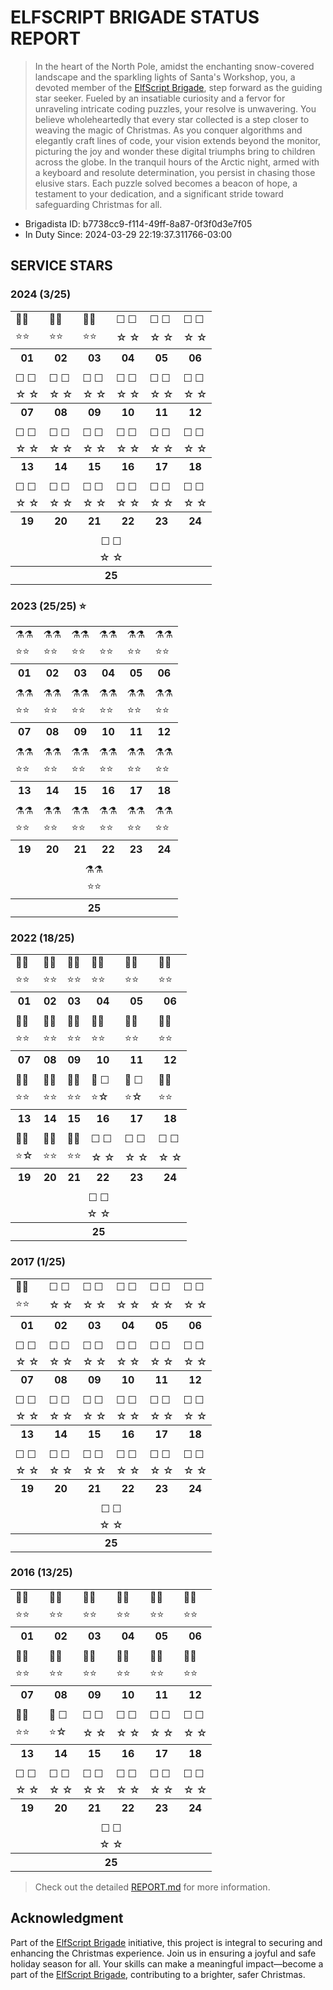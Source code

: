 # ELFSCRIPT BRIGADE STATUS REPORT

> In the heart of the North Pole, amidst the enchanting snow-covered landscape and the sparkling lights of Santa's Workshop, you, a devoted member of the [ElfScript Brigade](https://github.com/luxedo/esb?tab=readme-ov-file#esb---elfscript-brigade), step forward as the guiding star seeker. Fueled by an insatiable curiosity and a fervor for unraveling intricate coding puzzles, your resolve is unwavering. You believe wholeheartedly that every star collected is a step closer to weaving the magic of Christmas. As you conquer algorithms and elegantly craft lines of code, your vision extends beyond the monitor, picturing the joy and wonder these digital triumphs bring to children across the globe. In the tranquil hours of the Arctic night, armed with a keyboard and resolute determination, you persist in chasing those elusive stars. Each puzzle solved becomes a beacon of hope, a testament to your dedication, and a significant stride toward safeguarding Christmas for all.

<!-- Do not delete - Report start -->
* Brigadista ID: b7738cc9-f114-49ff-8a87-0f3f0d3e7f05
* In Duty Since: 2024-03-29 22:19:37.311766-03:00

## SERVICE STARS


### 2024 (3/25)

<table>
  <tr>
    <td>🐹🐹</td>
    <td>🐹🐹</td>
    <td>🐹🐹</td>
    <td>☐ ☐</td>
    <td>☐ ☐</td>
    <td>☐ ☐</td>
  </tr>
  <tr>
    <td>⭐⭐</td>
    <td>⭐⭐</td>
    <td>⭐⭐</td>
    <td>☆ ☆</td>
    <td>☆ ☆</td>
    <td>☆ ☆</td>
  </tr>
  <tr>
    <th>01</th>
    <th>02</th>
    <th>03</th>
    <th>04</th>
    <th>05</th>
    <th>06</th>
  </tr>
  <tr>
    <td colspan="6" />
  </tr>
  <tr>
    <td>☐ ☐</td>
    <td>☐ ☐</td>
    <td>☐ ☐</td>
    <td>☐ ☐</td>
    <td>☐ ☐</td>
    <td>☐ ☐</td>
  </tr>
  <tr>
    <td>☆ ☆</td>
    <td>☆ ☆</td>
    <td>☆ ☆</td>
    <td>☆ ☆</td>
    <td>☆ ☆</td>
    <td>☆ ☆</td>
  </tr>
  <tr>
    <th>07</th>
    <th>08</th>
    <th>09</th>
    <th>10</th>
    <th>11</th>
    <th>12</th>
  </tr>
  <tr>
    <td colspan="6" />
  </tr>
  <tr>
    <td>☐ ☐</td>
    <td>☐ ☐</td>
    <td>☐ ☐</td>
    <td>☐ ☐</td>
    <td>☐ ☐</td>
    <td>☐ ☐</td>
  </tr>
  <tr>
    <td>☆ ☆</td>
    <td>☆ ☆</td>
    <td>☆ ☆</td>
    <td>☆ ☆</td>
    <td>☆ ☆</td>
    <td>☆ ☆</td>
  </tr>
  <tr>
    <th>13</th>
    <th>14</th>
    <th>15</th>
    <th>16</th>
    <th>17</th>
    <th>18</th>
  </tr>
  <tr>
    <td colspan="6" />
  </tr>
  <tr>
    <td>☐ ☐</td>
    <td>☐ ☐</td>
    <td>☐ ☐</td>
    <td>☐ ☐</td>
    <td>☐ ☐</td>
    <td>☐ ☐</td>
  </tr>
  <tr>
    <td>☆ ☆</td>
    <td>☆ ☆</td>
    <td>☆ ☆</td>
    <td>☆ ☆</td>
    <td>☆ ☆</td>
    <td>☆ ☆</td>
  </tr>
  <tr>
    <th>19</th>
    <th>20</th>
    <th>21</th>
    <th>22</th>
    <th>23</th>
    <th>24</th>
  </tr>
  <tr>
    <td colspan="6" />
  </tr>
  <tr>
    <td colspan="6" align="center">☐ ☐</td>
  </tr>
  <tr>
    <td colspan="6" align="center">☆ ☆</td>
  </tr>
  <tr>
    <th colspan="6" align="center">25</th>
  </tr>
</table>

### 2023 (25/25) ⭐

<table>
  <tr>
    <td>⚗️⚗️</td>
    <td>⚗️⚗️</td>
    <td>⚗️⚗️</td>
    <td>⚗️⚗️</td>
    <td>⚗️⚗️</td>
    <td>⚗️⚗️</td>
  </tr>
  <tr>
    <td>⭐⭐</td>
    <td>⭐⭐</td>
    <td>⭐⭐</td>
    <td>⭐⭐</td>
    <td>⭐⭐</td>
    <td>⭐⭐</td>
  </tr>
  <tr>
    <th>01</th>
    <th>02</th>
    <th>03</th>
    <th>04</th>
    <th>05</th>
    <th>06</th>
  </tr>
  <tr>
    <td colspan="6" />
  </tr>
  <tr>
    <td>⚗️⚗️</td>
    <td>⚗️⚗️</td>
    <td>⚗️⚗️</td>
    <td>⚗️⚗️</td>
    <td>⚗️⚗️</td>
    <td>⚗️⚗️</td>
  </tr>
  <tr>
    <td>⭐⭐</td>
    <td>⭐⭐</td>
    <td>⭐⭐</td>
    <td>⭐⭐</td>
    <td>⭐⭐</td>
    <td>⭐⭐</td>
  </tr>
  <tr>
    <th>07</th>
    <th>08</th>
    <th>09</th>
    <th>10</th>
    <th>11</th>
    <th>12</th>
  </tr>
  <tr>
    <td colspan="6" />
  </tr>
  <tr>
    <td>⚗️⚗️</td>
    <td>⚗️⚗️</td>
    <td>⚗️⚗️</td>
    <td>⚗️⚗️</td>
    <td>⚗️⚗️</td>
    <td>⚗️⚗️</td>
  </tr>
  <tr>
    <td>⭐⭐</td>
    <td>⭐⭐</td>
    <td>⭐⭐</td>
    <td>⭐⭐</td>
    <td>⭐⭐</td>
    <td>⭐⭐</td>
  </tr>
  <tr>
    <th>13</th>
    <th>14</th>
    <th>15</th>
    <th>16</th>
    <th>17</th>
    <th>18</th>
  </tr>
  <tr>
    <td colspan="6" />
  </tr>
  <tr>
    <td>⚗️⚗️</td>
    <td>⚗️⚗️</td>
    <td>⚗️⚗️</td>
    <td>⚗️⚗️</td>
    <td>⚗️⚗️</td>
    <td>⚗️⚗️</td>
  </tr>
  <tr>
    <td>⭐⭐</td>
    <td>⭐⭐</td>
    <td>⭐⭐</td>
    <td>⭐⭐</td>
    <td>⭐⭐</td>
    <td>⭐⭐</td>
  </tr>
  <tr>
    <th>19</th>
    <th>20</th>
    <th>21</th>
    <th>22</th>
    <th>23</th>
    <th>24</th>
  </tr>
  <tr>
    <td colspan="6" />
  </tr>
  <tr>
    <td colspan="6" align="center">⚗️⚗️</td>
  </tr>
  <tr>
    <td colspan="6" align="center">⭐⭐</td>
  </tr>
  <tr>
    <th colspan="6" align="center">25</th>
  </tr>
</table>

### 2022 (18/25)

<table>
  <tr>
    <td>🦀🦀</td>
    <td>🦀🦀</td>
    <td>🦀🦀</td>
    <td>🦀🦀</td>
    <td>🦀🦀</td>
    <td>🦀🦀</td>
  </tr>
  <tr>
    <td>⭐⭐</td>
    <td>⭐⭐</td>
    <td>⭐⭐</td>
    <td>⭐⭐</td>
    <td>⭐⭐</td>
    <td>⭐⭐</td>
  </tr>
  <tr>
    <th>01</th>
    <th>02</th>
    <th>03</th>
    <th>04</th>
    <th>05</th>
    <th>06</th>
  </tr>
  <tr>
    <td colspan="6" />
  </tr>
  <tr>
    <td>🦀🦀</td>
    <td>🦀🦀</td>
    <td>🦀🦀</td>
    <td>🦀🦀</td>
    <td>🦀🦀</td>
    <td>🦀🦀</td>
  </tr>
  <tr>
    <td>⭐⭐</td>
    <td>⭐⭐</td>
    <td>⭐⭐</td>
    <td>⭐⭐</td>
    <td>⭐⭐</td>
    <td>⭐⭐</td>
  </tr>
  <tr>
    <th>07</th>
    <th>08</th>
    <th>09</th>
    <th>10</th>
    <th>11</th>
    <th>12</th>
  </tr>
  <tr>
    <td colspan="6" />
  </tr>
  <tr>
    <td>🦀🦀</td>
    <td>🦀🦀</td>
    <td>🦀🦀</td>
    <td>🦀 ☐</td>
    <td>🦀 ☐</td>
    <td>🦀🦀</td>
  </tr>
  <tr>
    <td>⭐⭐</td>
    <td>⭐⭐</td>
    <td>⭐⭐</td>
    <td>⭐☆</td>
    <td>⭐☆</td>
    <td>⭐⭐</td>
  </tr>
  <tr>
    <th>13</th>
    <th>14</th>
    <th>15</th>
    <th>16</th>
    <th>17</th>
    <th>18</th>
  </tr>
  <tr>
    <td colspan="6" />
  </tr>
  <tr>
    <td>🦀🦀</td>
    <td>🦀🦀</td>
    <td>🦀🦀</td>
    <td>☐ ☐</td>
    <td>☐ ☐</td>
    <td>☐ ☐</td>
  </tr>
  <tr>
    <td>⭐☆</td>
    <td>⭐⭐</td>
    <td>⭐⭐</td>
    <td>☆ ☆</td>
    <td>☆ ☆</td>
    <td>☆ ☆</td>
  </tr>
  <tr>
    <th>19</th>
    <th>20</th>
    <th>21</th>
    <th>22</th>
    <th>23</th>
    <th>24</th>
  </tr>
  <tr>
    <td colspan="6" />
  </tr>
  <tr>
    <td colspan="6" align="center">☐ ☐</td>
  </tr>
  <tr>
    <td colspan="6" align="center">☆ ☆</td>
  </tr>
  <tr>
    <th colspan="6" align="center">25</th>
  </tr>
</table>

### 2017 (1/25)

<table>
  <tr>
    <td>🐹🐹</td>
    <td>☐ ☐</td>
    <td>☐ ☐</td>
    <td>☐ ☐</td>
    <td>☐ ☐</td>
    <td>☐ ☐</td>
  </tr>
  <tr>
    <td>⭐⭐</td>
    <td>☆ ☆</td>
    <td>☆ ☆</td>
    <td>☆ ☆</td>
    <td>☆ ☆</td>
    <td>☆ ☆</td>
  </tr>
  <tr>
    <th>01</th>
    <th>02</th>
    <th>03</th>
    <th>04</th>
    <th>05</th>
    <th>06</th>
  </tr>
  <tr>
    <td colspan="6" />
  </tr>
  <tr>
    <td>☐ ☐</td>
    <td>☐ ☐</td>
    <td>☐ ☐</td>
    <td>☐ ☐</td>
    <td>☐ ☐</td>
    <td>☐ ☐</td>
  </tr>
  <tr>
    <td>☆ ☆</td>
    <td>☆ ☆</td>
    <td>☆ ☆</td>
    <td>☆ ☆</td>
    <td>☆ ☆</td>
    <td>☆ ☆</td>
  </tr>
  <tr>
    <th>07</th>
    <th>08</th>
    <th>09</th>
    <th>10</th>
    <th>11</th>
    <th>12</th>
  </tr>
  <tr>
    <td colspan="6" />
  </tr>
  <tr>
    <td>☐ ☐</td>
    <td>☐ ☐</td>
    <td>☐ ☐</td>
    <td>☐ ☐</td>
    <td>☐ ☐</td>
    <td>☐ ☐</td>
  </tr>
  <tr>
    <td>☆ ☆</td>
    <td>☆ ☆</td>
    <td>☆ ☆</td>
    <td>☆ ☆</td>
    <td>☆ ☆</td>
    <td>☆ ☆</td>
  </tr>
  <tr>
    <th>13</th>
    <th>14</th>
    <th>15</th>
    <th>16</th>
    <th>17</th>
    <th>18</th>
  </tr>
  <tr>
    <td colspan="6" />
  </tr>
  <tr>
    <td>☐ ☐</td>
    <td>☐ ☐</td>
    <td>☐ ☐</td>
    <td>☐ ☐</td>
    <td>☐ ☐</td>
    <td>☐ ☐</td>
  </tr>
  <tr>
    <td>☆ ☆</td>
    <td>☆ ☆</td>
    <td>☆ ☆</td>
    <td>☆ ☆</td>
    <td>☆ ☆</td>
    <td>☆ ☆</td>
  </tr>
  <tr>
    <th>19</th>
    <th>20</th>
    <th>21</th>
    <th>22</th>
    <th>23</th>
    <th>24</th>
  </tr>
  <tr>
    <td colspan="6" />
  </tr>
  <tr>
    <td colspan="6" align="center">☐ ☐</td>
  </tr>
  <tr>
    <td colspan="6" align="center">☆ ☆</td>
  </tr>
  <tr>
    <th colspan="6" align="center">25</th>
  </tr>
</table>

### 2016 (13/25)

<table>
  <tr>
    <td>🐍🐍</td>
    <td>🐍🐍</td>
    <td>🐍🐍</td>
    <td>🐍🐍</td>
    <td>🐍🐍</td>
    <td>🐍🐍</td>
  </tr>
  <tr>
    <td>⭐⭐</td>
    <td>⭐⭐</td>
    <td>⭐⭐</td>
    <td>⭐⭐</td>
    <td>⭐⭐</td>
    <td>⭐⭐</td>
  </tr>
  <tr>
    <th>01</th>
    <th>02</th>
    <th>03</th>
    <th>04</th>
    <th>05</th>
    <th>06</th>
  </tr>
  <tr>
    <td colspan="6" />
  </tr>
  <tr>
    <td>🐍🐍</td>
    <td>🐍🐍</td>
    <td>🐍🐍</td>
    <td>🐍🐍</td>
    <td>🐍🐍</td>
    <td>🐍🐍</td>
  </tr>
  <tr>
    <td>⭐⭐</td>
    <td>⭐⭐</td>
    <td>⭐⭐</td>
    <td>⭐⭐</td>
    <td>⭐⭐</td>
    <td>⭐⭐</td>
  </tr>
  <tr>
    <th>07</th>
    <th>08</th>
    <th>09</th>
    <th>10</th>
    <th>11</th>
    <th>12</th>
  </tr>
  <tr>
    <td colspan="6" />
  </tr>
  <tr>
    <td>🐍🐍</td>
    <td>🐍 ☐</td>
    <td>☐ ☐</td>
    <td>☐ ☐</td>
    <td>☐ ☐</td>
    <td>☐ ☐</td>
  </tr>
  <tr>
    <td>⭐⭐</td>
    <td>⭐☆</td>
    <td>☆ ☆</td>
    <td>☆ ☆</td>
    <td>☆ ☆</td>
    <td>☆ ☆</td>
  </tr>
  <tr>
    <th>13</th>
    <th>14</th>
    <th>15</th>
    <th>16</th>
    <th>17</th>
    <th>18</th>
  </tr>
  <tr>
    <td colspan="6" />
  </tr>
  <tr>
    <td>☐ ☐</td>
    <td>☐ ☐</td>
    <td>☐ ☐</td>
    <td>☐ ☐</td>
    <td>☐ ☐</td>
    <td>☐ ☐</td>
  </tr>
  <tr>
    <td>☆ ☆</td>
    <td>☆ ☆</td>
    <td>☆ ☆</td>
    <td>☆ ☆</td>
    <td>☆ ☆</td>
    <td>☆ ☆</td>
  </tr>
  <tr>
    <th>19</th>
    <th>20</th>
    <th>21</th>
    <th>22</th>
    <th>23</th>
    <th>24</th>
  </tr>
  <tr>
    <td colspan="6" />
  </tr>
  <tr>
    <td colspan="6" align="center">☐ ☐</td>
  </tr>
  <tr>
    <td colspan="6" align="center">☆ ☆</td>
  </tr>
  <tr>
    <th colspan="6" align="center">25</th>
  </tr>
</table>
<!-- Do not delete - Report end -->

> Check out the detailed [REPORT.md](REPORT.md) for more information.

## Acknowledgment

Part of the [ElfScript Brigade](https://github.com/luxedo/esb?tab=readme-ov-file#esb---elfscript-brigade) initiative, this project is integral to securing and enhancing the Christmas experience. Join us in ensuring a joyful and safe holiday season for all. Your skills can make a meaningful impact—become a part of the [ElfScript Brigade](https://github.com/luxedo/esb?tab=readme-ov-file#esb---elfscript-brigade), contributing to a brighter, safer Christmas.
